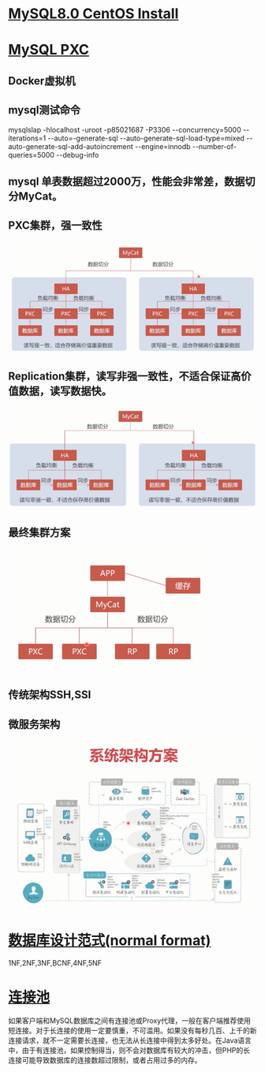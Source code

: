 # [MySQL8.0 CentOS Install](https://www.tecmint.com/install-latest-mysql-on-rhel-centos-and-fedora/)
# [MySQL PXC](https://www.imooc.com/learn/993)
## Docker虚拟机
## mysql测试命令
mysqlslap -hlocalhost -uroot -p85021687 -P3306
--concurrency=5000 --iterations=1 --auto=-generate-sql
--auto-generate-sql-load-type=mixed
--auto-generate-sql-add-autoincrement
--engine=innodb
--number-of-queries=5000
--debug-info
## mysql 单表数据超过2000万，性能会非常差，数据切分MyCat。
## PXC集群，强一致性
![pxc集群](./src/pxc集群.png)
## Replication集群，读写非强一致性，不适合保证高价值数据，读写数据快。
![replication集群](./src/replication集群.png)
## 最终集群方案
![最终集群方案](./src/最终集群方案.png)
## 传统架构SSH,SSI
## 微服务架构
![微服务系统架构方案](./src/系统架构方案.png)
# [数据库设计范式(normal format)](https://www.zhihu.com/question/24696366)
1NF,2NF,3NF,BCNF,4NF,5NF
# [连接池](https://blog.csdn.net/tototuzuoquan/article/details/78573955)
如果客户端和MySQL数据库之间有连接池或Proxy代理，一般在客户端推荐使用短连接。对于长连接的使用一定要慎重，不可滥用。如果没有每秒几百、上千的新连接请求，就不一定需要长连接，也无法从长连接中得到太多好处。在Java语言中，由于有连接池，如果控制得当，则不会对数据库有较大的冲击，但PHP的长连接可能导致数据库的连接数超过限制，或者占用过多的内存。


